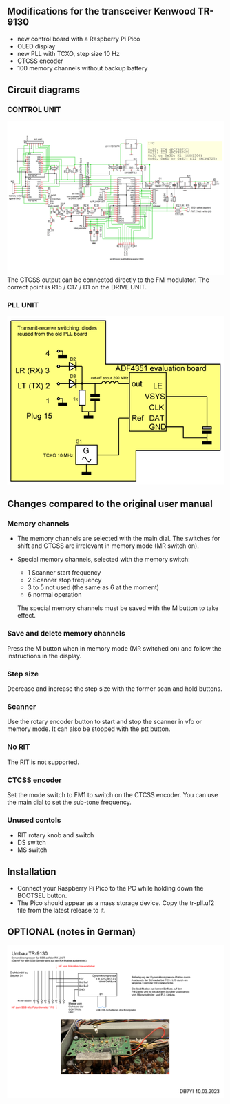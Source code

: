 ## Modifications for the transceiver Kenwood TR-9130
* new control board with a Raspberry Pi Pico
* OLED display
* new PLL with TCXO, step size 10 Hz
* CTCSS encoder
* 100 memory channels without backup battery

## Circuit diagrams
### CONTROL UNIT
![CONTROL UNIT](CONTROL.png)
The CTCSS output can be connected directly to the FM modulator. The correct point is R15 / C17 / D1 on the DRIVE UNIT.

### PLL UNIT
![PLL UNIT](PLL.png)

## Changes compared to the original user manual
### Memory channels
* The memory channels are selected with the main dial. The switches for shift and CTCSS are irrelevant in memory mode (MR switch on).
* Special memory channels, selected with the memory switch:
  * 1 Scanner start frequency
  * 2 Scanner stop frequency
  * 3 to 5 not used (the same as 6 at the moment)
  * 6 normal operation
  
  The special memory channels must be saved with the M button to take effect.

### Save and delete memory channels
Press the M button when in memory mode (MR switched on) and follow the instructions in the display.

### Step size
Decrease and increase the step size with the former scan and hold buttons.

### Scanner
Use the rotary encoder button to start and stop the scanner in vfo or memory mode. It can also be stopped with the ptt button.

### No RIT
The RIT is not supported.

### CTCSS encoder
Set the mode switch to FM1 to switch on the CTCSS encoder. You can use the main dial to set the sub-tone frequency.

### Unused contols
* RIT rotary knob and switch
* DS switch
* MS switch

## Installation
* Connect your Raspberry Pi Pico to the PC while holding down the BOOTSEL button.
* The Pico should appear as a mass storage device. Copy the tr-pll.uf2 file from the latest release to it.
  
## OPTIONAL (notes in German)
![OPTIONAL](circuit2.png)


